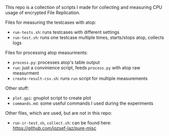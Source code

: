 This repo is a collection of scripts I made for collecting and measuring CPU usage of encrypted File Replication.

Files for measuring the testcases with atop:
 * `run-tests.sh`: runs testcases with different settings
 * `run-test.sh`: runs one testcase multiple times, starts/stops atop, collects logs

Files for processing atop measurments:
 * `process.py`: processes atop's table output
 * `run`: just a convinience script, feeds `process.py` with atop raw measurment
 * `create-result-csv.sh`: runs `run` script for multiple measurements

Other stuff:
 * `plot.gpi`: gnuplot script to create plot
 * `commands.md`: some useful commands I used during the experiments

Other files, which are used, but are not in this repo:
 * `run-ir-test.sh`, `collect.sh`: can be found here: https://github.com/jozsef-laz/pure-misc